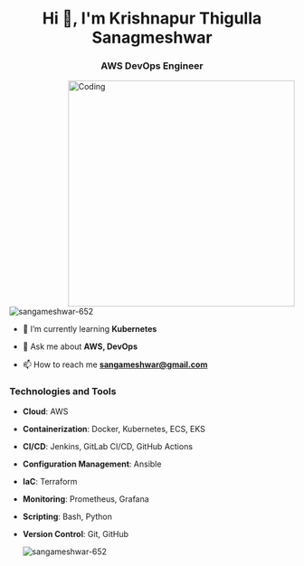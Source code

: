 <h1 align="center">Hi 👋, I'm Krishnapur Thigulla Sanagmeshwar</h1>
<h3 align="center">AWS DevOps Engineer </h3>
<img align="right" alt="Coding" width="400" src="https://cdn.hashnode.com/res/hashnode/image/upload/v1679566984105/a9959474-198d-4bff-b290-1a54b4d66092.gif?w=1600&h=840&fit=crop&crop=entropy&auto=format,compress&gif-q=60&format=webm">

<p align="left"> <img src="https://komarev.com/ghpvc/?username=sangameshwar-652&label=Profile%20views&color=0e75b6&style=flat" alt="sangameshwar-652" /> </p>

- 🌱 I’m currently learning **Kubernetes**

- 💬 Ask me about **AWS, DevOps**

- 📫 How to reach me **sangameshwar@gmail.com**
  
###  Technologies and Tools
- **Cloud**: AWS
- **Containerization**: Docker, Kubernetes, ECS, EKS
- **CI/CD**: Jenkins, GitLab CI/CD, GitHub Actions
- **Configuration Management**: Ansible
- **IaC**: Terraform
- **Monitoring**: Prometheus, Grafana
- **Scripting**: Bash, Python
- **Version Control**: Git, GitHub

  <p><img align="center" src="https://github-readme-stats.vercel.app/api/top-langs?username=sangameshwar-652&show_icons=true&locale=en&layout=compact" alt="sangameshwar-652" /></p>

